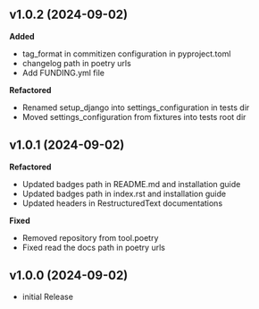 ## v1.0.2 (2024-09-02)
**Added**
- tag_format in commitizen configuration in pyproject.toml
- changelog path in poetry urls
- Add FUNDING.yml file

**Refactored**
- Renamed setup_django into settings_configuration in tests dir
- Moved settings_configuration from fixtures into tests root dir


## v1.0.1 (2024-09-02)
**Refactored**
- Updated badges path in README.md and installation guide
- Updated badges path in index.rst and installation guide
- Updated headers in RestructuredText documentations

**Fixed**
- Removed repository from tool.poetry
- Fixed read the docs path in poetry urls

## v1.0.0 (2024-09-02)
- initial Release
